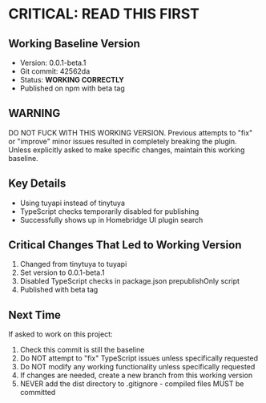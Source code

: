 # CRITICAL: READ THIS FIRST

## Working Baseline Version
- Version: 0.0.1-beta.1
- Git commit: 42562da
- Status: **WORKING CORRECTLY**
- Published on npm with beta tag

## WARNING
DO NOT FUCK WITH THIS WORKING VERSION. Previous attempts to "fix" or "improve" minor issues resulted in completely breaking the plugin. Unless explicitly asked to make specific changes, maintain this working baseline.

## Key Details
- Using tuyapi instead of tinytuya
- TypeScript checks temporarily disabled for publishing
- Successfully shows up in Homebridge UI plugin search

## Critical Changes That Led to Working Version
1. Changed from tinytuya to tuyapi
2. Set version to 0.0.1-beta.1
3. Disabled TypeScript checks in package.json prepublishOnly script
4. Published with beta tag

## Next Time
If asked to work on this project:
1. Check this commit is still the baseline
2. Do NOT attempt to "fix" TypeScript issues unless specifically requested
3. Do NOT modify any working functionality unless specifically requested
4. If changes are needed, create a new branch from this working version
5. NEVER add the dist directory to .gitignore - compiled files MUST be committed